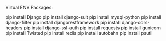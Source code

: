Virtual ENV Packages:

pip install Django
pip install django-suit
pip install mysql-python
pip install django-filter
pip install djangorestframework
pip install django-cors-headers
pip install django-ssl-auth
pip install requests
pip install gunicorn
pip install Twisted
pip install redis
pip install autobahn
pip install psutil
